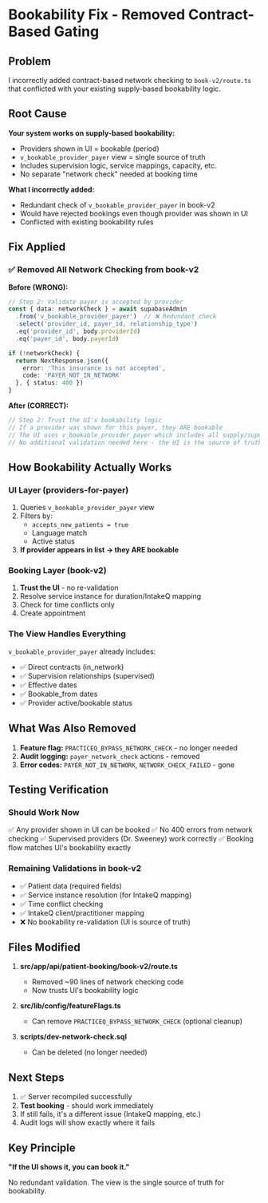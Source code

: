 # Bookability Fix - Removed Contract-Based Gating

## Problem

I incorrectly added contract-based network checking to `book-v2/route.ts` that conflicted with your existing supply-based bookability logic.

## Root Cause

**Your system works on supply-based bookability:**
- Providers shown in UI = bookable (period)
- `v_bookable_provider_payer` view = single source of truth
- Includes supervision logic, service mappings, capacity, etc.
- No separate "network check" needed at booking time

**What I incorrectly added:**
- Redundant check of `v_bookable_provider_payer` in book-v2
- Would have rejected bookings even though provider was shown in UI
- Conflicted with existing bookability rules

## Fix Applied

### ✅ Removed All Network Checking from book-v2

**Before (WRONG):**
```typescript
// Step 2: Validate payer is accepted by provider
const { data: networkCheck } = await supabaseAdmin
  .from('v_bookable_provider_payer')  // ❌ Redundant check
  .select('provider_id, payer_id, relationship_type')
  .eq('provider_id', body.providerId)
  .eq('payer_id', body.payerId)

if (!networkCheck) {
  return NextResponse.json({
    error: 'This insurance is not accepted',
    code: 'PAYER_NOT_IN_NETWORK'
  }, { status: 400 })
}
```

**After (CORRECT):**
```typescript
// Step 2: Trust the UI's bookability logic
// If a provider was shown for this payer, they ARE bookable
// The UI uses v_bookable_provider_payer which includes all supply/supervision rules
// No additional validation needed here - the UI is the source of truth
```

## How Bookability Actually Works

### UI Layer (providers-for-payer)
1. Queries `v_bookable_provider_payer` view
2. Filters by:
   - `accepts_new_patients = true`
   - Language match
   - Active status
3. **If provider appears in list → they ARE bookable**

### Booking Layer (book-v2)
1. **Trust the UI** - no re-validation
2. Resolve service instance for duration/IntakeQ mapping
3. Check for time conflicts only
4. Create appointment

### The View Handles Everything
`v_bookable_provider_payer` already includes:
- ✅ Direct contracts (in_network)
- ✅ Supervision relationships (supervised)
- ✅ Effective dates
- ✅ Bookable_from dates
- ✅ Provider active/bookable status

## What Was Also Removed

1. **Feature flag:** `PRACTICEQ_BYPASS_NETWORK_CHECK` - no longer needed
2. **Audit logging:** `payer_network_check` actions - removed
3. **Error codes:** `PAYER_NOT_IN_NETWORK`, `NETWORK_CHECK_FAILED` - gone

## Testing Verification

### Should Work Now
✅ Any provider shown in UI can be booked
✅ No 400 errors from network checking
✅ Supervised providers (Dr. Sweeney) work correctly
✅ Booking flow matches UI's bookability exactly

### Remaining Validations in book-v2
- ✅ Patient data (required fields)
- ✅ Service instance resolution (for IntakeQ mapping)
- ✅ Time conflict checking
- ✅ IntakeQ client/practitioner mapping
- ❌ No bookability re-validation (UI is source of truth)

## Files Modified

1. **src/app/api/patient-booking/book-v2/route.ts**
   - Removed ~90 lines of network checking code
   - Now trusts UI's bookability logic

2. **src/lib/config/featureFlags.ts**
   - Can remove `PRACTICEQ_BYPASS_NETWORK_CHECK` (optional cleanup)

3. **scripts/dev-network-check.sql**
   - Can be deleted (no longer needed)

## Next Steps

1. ✅ Server recompiled successfully
2. **Test booking** - should work immediately
3. If still fails, it's a different issue (IntakeQ mapping, etc.)
4. Audit logs will show exactly where it fails

## Key Principle

**"If the UI shows it, you can book it."**

No redundant validation. The view is the single source of truth for bookability.
